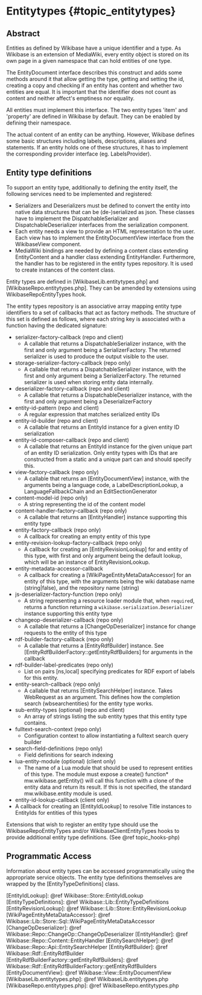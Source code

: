 # Entitytypes {#topic_entitytypes}

## Abstract

Entities as defined by Wikibase have a unique identifier and a type. As Wikibase is an extension of MediaWiki, every entity object is stored on its own page in a given namespace that can hold entities of one type.

The EntityDocument interface describes this construct and adds some methods around it that allow getting the type, getting and setting the id, creating a copy and checking if an entity has content and whether two entities are equal. It is important that the identifier does not count as content and neither affect's emptiness nor equality.

All entities must implement this interface. The two entity types 'item' and 'property' are defined in Wikibase by default. They can be enabled by defining their namespace.

The actual content of an entity can be anything. However, Wikibase defines some basic structures including labels, descriptions, aliases and statements. If an entity holds one of these structures, it has to implement the corresponding provider interface (eg. LabelsProvider).

## Entity type definitions

To support an entity type, additionally to defining the entity itself, the following services need to be implemented and registered:

* Serializers and Deserializers must be defined to convert the entity into native data structures that can be (de-)serialized as json. These classes have to implement the DispatchableSerializer and DispatchableDeserializer interfaces from the serialization component.
* Each entity needs a view to provide an HTML representation to the user. Each view has to implement the EntityDocumentView interface from the WikibaseView component.
* MediaWiki bindings are needed by defining a content class extending EntityContent and a handler class extending EntityHandler. Furthermore, the handler has to be registered in the entity types repository. It is used to create instances of the content class.

Entity types are defined in [WikibaseLib.entitytypes.php] and [WikibaseRepo.entitytypes.php]. They can be amended by extensions using WikibaseRepoEntityTypes hook.

The entity types repository is an associative array mapping entity type identifiers to a set of callbacks that act as factory methods. The structure of this set is defined as follows, where each string key is associated with a function having the dedicated signature:

* serializer-factory-callback (repo and client)
  * A callable that returns a DispatchableSerializer instance, with the first and only argument being a SerializerFactory. The returned serializer is used to produce the output visible to the user.
* storage-serializer-factory-callback (repo only)
  * A callable that returns a DispatchableSerializer instance, with the first and only argument being a SerializerFactory. The returned serializer is used when storing entity data internally.
* deserializer-factory-callback (repo and client)
  * A callable that returns a DispatchableDeserializer instance, with the first and only argument being a DeserializerFactory
* entity-id-pattern (repo and client)
  * A regular expression that matches serialized entity IDs
* entity-id-builder (repo and client)
  * A callable that returns an EntityId instance for a given entity ID serialization
* entity-id-composer-callback (repo and client)
  * A callable that returns an EntityId instance for the given unique part of an entity ID serialization. Only entity types with IDs that are constructed from a static and a unique part can and should specify this.
* view-factory-callback (repo only)
  * A callable that returns an [EntityDocumentView] instance, with the arguments being a language code, a LabelDescriptionLookup, a LanguageFallbackChain and an EditSectionGenerator
* content-model-id (repo only)
  * A string representing the id of the content model
* content-handler-factory-callback (repo only)
  * A callable that returns an [EntityHandler] instance supporting this entity type
* entity-factory-callback (repo only)
  * A callback for creating an empty entity of this type
* entity-revision-lookup-factory-callback (repo only)
  * A callback for creating an [EntityRevisionLookup] for and entity of this type, with first and only argument being the default lookup, which will be an instance of EntityRevisionLookup.
* entity-metadata-accessor-callback
  * A callback for creating a [WikiPageEntityMetaDataAccessor] for an entity of this type, with the arguments being the wiki database name (string|false), and the repository name (string)
* js-deserializer-factory-function (repo only)
  * A string representing a resource loader module that, when `require`d, returns a function returning a `wikibase.serialization.Deserializer` instance supporting this entity type
* changeop-deserializer-callback (repo only)
  * A callable that returns a [ChangeOpDeserializer] instance for change requests to the entity of this type
* rdf-builder-factory-callback (repo only)
  * A callable that returns a [EntityRdfBuilder] instance. See [EntityRdfBuilderFactory::getEntityRdfBuilders] for arguments in the callback
* rdf-builder-label-predicates (repo only)
  * List on pairs [ns,local] specifying predicates for RDF export of labels for this entity.
* entity-search-callback (repo only)
  * A callable that returns [EntitySearchHelper] instance. Takes WebRequest as an argument. This defines how the completion search (wbsearchentities) for the entity type works.
* sub-entity-types (optional) (repo and client)
  * An array of strings listing the sub entity types that this entity type contains.
* fulltext-search-context (repo only)
  * Configuration context to allow instantiating a fulltext search query builder
* search-field-definitions (repo only)
  * Field definitions for search indexing
* lua-entity-module (optional) (client only)
  * The name of a Lua module that should be used to represent entities of this type. The module must expose a create() function* mw.wikibase.getEntity() will call this function with a clone of the entity data and return its result. If this is not specified, the standard mw.wikibase.entity module is used.
* entity-id-lookup-callback (client only)
* A callback for creating an [EntityIdLookup] to resolve Title instances to EntityIds for entities of this types

Extensions that wish to register an entity type should use the WikibaseRepoEntityTypes and/or WikibaseClientEntityTypes hooks to provide additional entity type definitions. (See @ref topic_hooks-php)

## Programmatic Access

Information about entity types can be accessed programmatically using the appropriate service objects.
The entity type definitions themselves are wrapped by the [EntityTypeDefinitions] class.

[EntityIdLookup]: @ref Wikibase::Store::EntityIdLookup
[EntityTypeDefinitions]: @ref Wikibase::Lib::EntityTypeDefinitions
[EntityRevisionLookup]: @ref Wikibase::Lib::Store::EntityRevisionLookup
[WikiPageEntityMetaDataAccessor]: @ref Wikibase::Lib::Store::Sql::WikiPageEntityMetaDataAccessor
[ChangeOpDeserializer]: @ref Wikibase::Repo::ChangeOp::ChangeOpDeserializer
[EntityHandler]: @ref Wikibase::Repo::Content::EntityHandler
[EntitySearchHelper]: @ref Wikibase::Repo::Api::EntitySearchHelper
[EntityRdfBuilder]: @ref Wikibase::Rdf::EntityRdfBuilder
[EntityRdfBuilderFactory::getEntityRdfBuilders]: @ref Wikibase::Rdf::EntityRdfBuilderFactory::getEntityRdfBuilders
[EntityDocumentView]: @ref Wikibase::View::EntityDocumentView
[WikibaseLib.entitytypes.php]: @ref WikibaseLib.entitytypes.php
[WikibaseRepo.entitytypes.php]: @ref WikibaseRepo.entitytypes.php
